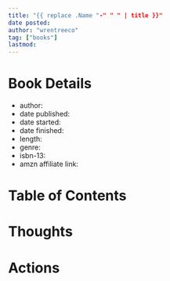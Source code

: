 ```yaml
---
title: "{{ replace .Name "-" " " | title }}"
date posted:
author: "wrentreeco"
tag: ["books"]
lastmod: 
---
```

# Book Details
- author: 
- date published: 
- date started: 
- date finished: 
- length: 
- genre: 
- isbn-13: 
- amzn affiliate link: 

# Table of Contents


# Thoughts


# Actions